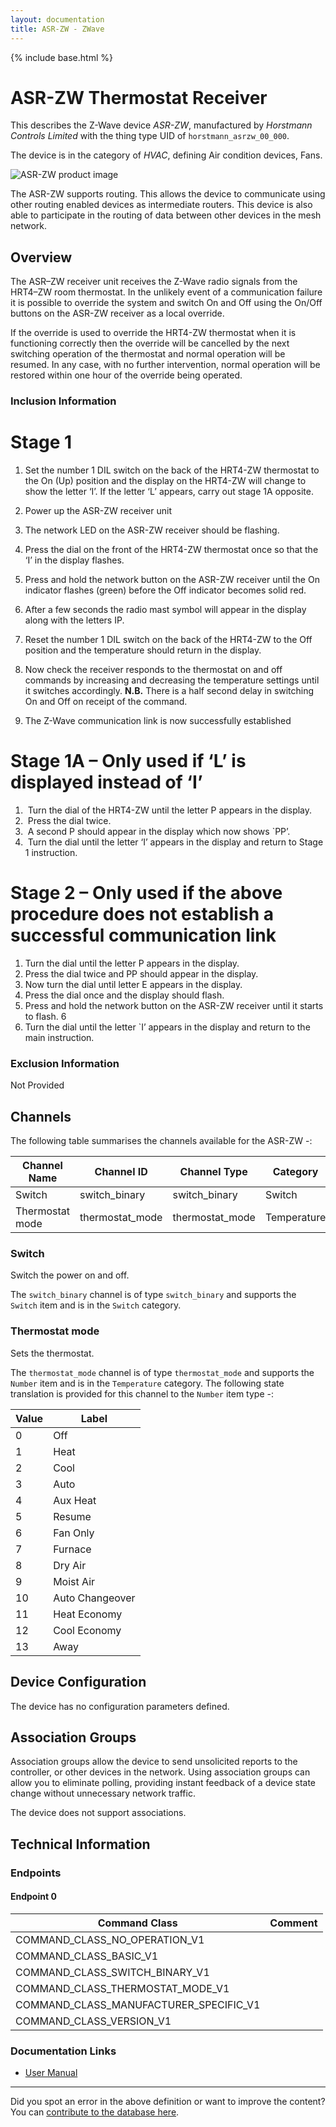 ```yaml
---
layout: documentation
title: ASR-ZW - ZWave
---
```


{% include base.html %}

# ASR-ZW Thermostat Receiver
This describes the Z-Wave device *ASR-ZW*, manufactured by *Horstmann Controls Limited* with the thing type UID of ```horstmann_asrzw_00_000```.

The device is in the category of *HVAC*, defining Air condition devices, Fans.

![ASR-ZW product image](https://opensmarthouse.org/zwavedatabase/310/image/)


The ASR-ZW supports routing. This allows the device to communicate using other routing enabled devices as intermediate routers.  This device is also able to participate in the routing of data between other devices in the mesh network.

## Overview

The ASR–ZW receiver unit receives the Z-Wave radio signals from the HRT4–ZW room thermostat. In the unlikely event of a communication failure it is possible to override the system and switch On and Off using the On/Off buttons on the ASR-ZW receiver as a local override.

If the override is used to override the HRT4-ZW thermostat when it is functioning correctly then the override will be cancelled by the next switching operation of the thermostat and normal operation will be resumed. In any case, with no further intervention, normal operation will be restored within one hour of the override being operated.

### Inclusion Information

# Stage 1

  1. Set the number 1 DIL switch on the back of the HRT4-ZW thermostat to the On (Up) position and the display on the HRT4-ZW will change to show the letter ‘I’. If the letter ‘L’ appears, carry out stage 1A opposite.
  2. Power up the ASR-ZW receiver unit
  3. The network LED on the ASR-ZW receiver should be flashing.
  4. Press the dial on the front of the HRT4-ZW thermostat once so that the ‘I’ in the display flashes.
  5. Press and hold the network button on the ASR-ZW receiver until the On indicator flashes (green) before the Off indicator becomes solid red.

  6. After a few seconds the radio mast symbol will appear in the display along with the letters IP.
  7. Reset the number 1 DIL switch on the back of the HRT4-ZW to the Off position and the temperature should return in the display.
  8. Now check the receiver responds to the thermostat on and off commands by increasing and decreasing the temperature settings until it switches accordingly. **N.B.** There is a half second delay in switching On and Off on receipt of the command.
  9. The Z-Wave communication link is now successfully established

# Stage 1A – Only used if ‘L’ is displayed instead of ‘I’

  1.  Turn the dial of the HRT4-ZW until the letter P appears in the display.
  2.  Press the dial twice.
  3.  A second P should appear in the display which now shows \`PP’.
  4.  Turn the dial until the letter ‘I’ appears in the display and return to Stage 1 instruction.

# Stage 2 – Only used if the above procedure does not establish a successful communication link

  1. Turn the dial until the letter P appears in the display.
  2. Press the dial twice and PP should appear in the display.
  3. Now turn the dial until letter E appears in the display.
  4. Press the dial once and the display should flash.
  5. Press and hold the network button on the ASR-ZW receiver until it starts to flash. 6
  6. Turn the dial until the letter \`I’ appears in the display and return to the main instruction.

### Exclusion Information

Not Provided

## Channels

The following table summarises the channels available for the ASR-ZW -:

| Channel Name | Channel ID | Channel Type | Category | Item Type |
|--------------|------------|--------------|----------|-----------|
| Switch | switch_binary | switch_binary | Switch | Switch | 
| Thermostat mode | thermostat_mode | thermostat_mode | Temperature | Number | 

### Switch
Switch the power on and off.

The ```switch_binary``` channel is of type ```switch_binary``` and supports the ```Switch``` item and is in the ```Switch``` category.

### Thermostat mode
Sets the thermostat.

The ```thermostat_mode``` channel is of type ```thermostat_mode``` and supports the ```Number``` item and is in the ```Temperature``` category.
The following state translation is provided for this channel to the ```Number``` item type -:

| Value | Label     |
|-------|-----------|
| 0 | Off |
| 1 | Heat |
| 2 | Cool |
| 3 | Auto |
| 4 | Aux Heat |
| 5 | Resume |
| 6 | Fan Only |
| 7 | Furnace |
| 8 | Dry Air |
| 9 | Moist Air |
| 10 | Auto Changeover |
| 11 | Heat Economy |
| 12 | Cool Economy |
| 13 | Away |



## Device Configuration

The device has no configuration parameters defined.

## Association Groups

Association groups allow the device to send unsolicited reports to the controller, or other devices in the network. Using association groups can allow you to eliminate polling, providing instant feedback of a device state change without unnecessary network traffic.

The device does not support associations.
## Technical Information

### Endpoints

#### Endpoint 0

| Command Class | Comment |
|---------------|---------|
| COMMAND_CLASS_NO_OPERATION_V1| |
| COMMAND_CLASS_BASIC_V1| |
| COMMAND_CLASS_SWITCH_BINARY_V1| |
| COMMAND_CLASS_THERMOSTAT_MODE_V1| |
| COMMAND_CLASS_MANUFACTURER_SPECIFIC_V1| |
| COMMAND_CLASS_VERSION_V1| |

### Documentation Links

* [User Manual](https://www.opensmarthouse.org/zwavedatabase/310/user-and-installer-guide-HRT4-ZWweb1--1-.pdf)

---

Did you spot an error in the above definition or want to improve the content?
You can [contribute to the database here](https://www.opensmarthouse.org/zwavedatabase/310).
